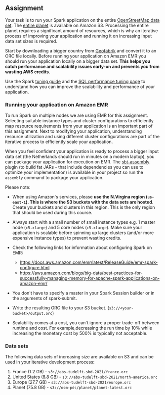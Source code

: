 ## Assignment

Your task is to run your Spark application on the entire [OpenStreetMap data
set](https://registry.opendata.aws/osm/). The [entire
planet](https://open.quiltdata.com/b/osm-pds) is available on Amazon S3.
Processing the entire planet requires a significant amount of resources, which
is why an iterative process of improving your application and running it on
increasing input data set sizes is required.

Start by downloading a bigger country from [Geofabrik](https://download.geofabrik.de/europe/)
and convert it to an ORC file locally. Before running your application on
Amazon EMR you should run your application locally on a bigger data set. **This
helps you catch performance and scalability issues early-on and prevents you
from wasting AWS credits**.

Use the Spark [tuning guide](https://spark.apache.org/docs/3.1.2/tuning.html)
and the [SQL performance tuning
page](https://spark.apache.org/docs/3.1.2/sql-performance-tuning.html) to
understand how you can improve the scalability and performance of your
application.

### Running your application on Amazon EMR

To run Spark on multiple nodes we are using EMR for this assignment. Selecting
suitable instance types and cluster configurations to efficiently map resource
requirements from your application is an important part of this assignment. Next
to modifying your application, understanding resource utilization and using
different cluster configurations are part of the iterative process to
efficiently scale your application.

When you feel confident your application is ready to process a bigger input data
set (the Netherlands should run in minutes on a modern laptop), you can package
your application for execution on EMR. The
[sbt-assembly](https://github.com/sbt/sbt-assembly) plugin (to build fat JARs -
that include dependencies you can use to optimize your implementation) is
available in your project so run the `assembly` command to package your
application.

Please note:

- When using Amazon's services, please **use the N.Virgina region (`us-east-1`).
  This is where the S3 buckets with the data sets are hosted.** Create your
  buckets and clusters in this region. This is the only region that should be
  used during this course.

- Always start with a small number of small instance types e.g. 1 master node
  (`c5.xlarge`) and 5 core nodes (`c5.xlarge`). Make sure your application is
  scalable before spinning up large clusters (and/or more expensive instance
  types) to prevent wasting credits.

- Check the following links for information about configuring Spark on EMR:

  - https://docs.aws.amazon.com/emr/latest/ReleaseGuide/emr-spark-configure.html
  - https://aws.amazon.com/blogs/big-data/best-practices-for-successfully-managing-memory-for-apache-spark-applications-on-amazon-emr/

- You don't have to specify a master in your Spark Session builder or in the
  arguments of spark-submit.

- Write the resulting ORC file to your S3 bucket.
  (`s3://<your-bucket>/output.orc`)

- Scalability comes at a cost, you can't ignore a proper trade-off between
  runtime and cost. For example,decreasing the run time by 10% while increasing
  the monetary cost by 500% is typically not acceptable.

### Data sets

The following data sets of increasing size are available on S3 and can be used
in your iterative development process:

1. France (1.2 GB) - `s3://abs-tudelft-sbd-2021/france.orc`
2. United States (8.8 GB) - `s3://abs-tudelft-sbd-2021/north-america.orc`
3. Europe (27.7 GB) - `s3://abs-tudelft-sbd-2021/europe.orc`
4. Planet (75.8 GB) - `s3://osm-pds/planet/planet-latest.orc`
